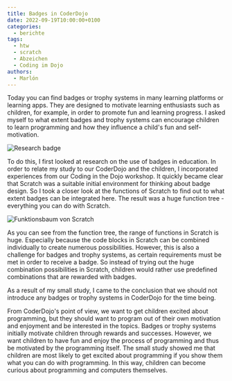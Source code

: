 ```yaml
---
title: Badges in CoderDojo
date: 2022-09-19T10:00:00+0100
categories:
  - berichte
tags:
  - htw
  - scratch
  - Abzeichen
  - Coding im Dojo
authors:
  - Marlón
---
```

Today you can find badges or trophy systems in many learning platforms or learning apps. They are designed to motivate learning enthusiasts such as children, for example, in order to promote fun and learning progress. I asked myself to what extent badges and trophy systems can encourage children to learn programming and how they influence a child's fun and self-motivation.

![](/images/cms/abzeichen_im_dojo_research_badges_im_coderdojo_1.png "Research badge")

To do this, I first looked at research on the use of badges in education. In order to relate my study to our CoderDojo and the children, I incorporated experiences from our Coding in the Dojo workshop.
It quickly became clear that Scratch was a suitable initial environment for thinking about badge design. So I took a closer look at the functions of Scratch to find out to what extent badges can be integrated here. The result was a huge function tree - everything you can do with Scratch.

![Funktionsbaum von Scratch](/images/cms/abzeichen_im_dojo_research_badges_im_coderdojo_2.png)

As you can see from the function tree, the range of functions in Scratch is huge. Especially because the code blocks in Scratch can be combined individually to create numerous possibilities.
However, this is also a challenge for badges and trophy systems, as certain requirements must be met in order to receive a badge. So instead of trying out the huge combination possibilities in Scratch, children would rather use predefined combinations that are rewarded with badges.

As a result of my small study, I came to the conclusion that we should not introduce any badges or trophy systems in CoderDojo for the time being.

From CoderDojo's point of view, we want to get children excited about programming, but they should want to program out of their own motivation and enjoyment and be interested in the topics. Badges or trophy systems initially motivate children through rewards and successes. However, we want children to have fun and enjoy the process of programming and thus be motivated by the programming itself.
The small study showed me that children are most likely to get excited about programming if you show them what you can do with programming. In this way, children can become curious about programming and computers themselves.